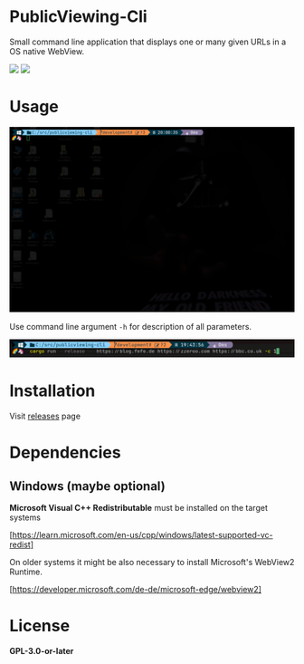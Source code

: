 # PublicViewing-Cli

Small command line application that displays one or many given URLs
in a OS native WebView.

[![](https://github.com/smuel-adm/publicviewing-cli/actions/workflows/build.yml/badge.svg)](https://github.com/smuel-adm/publicviewing-cli/actions)
[![](https://github.com/smuel-adm/publicviewing-cli/actions/workflows/release.yml/badge.svg)](https://github.com/smuel-adm/publicviewing-cli/releases)


# Usage

![](res/publicviewing-running.gif)

Use command line argument `-h` for description of all parameters.

![](res/command-line-example.png)


# Installation

Visit [releases] page

# Dependencies

## Windows (maybe optional)

**Microsoft Visual C++ Redistributable** must be installed on the target systems

[https://learn.microsoft.com/en-us/cpp/windows/latest-supported-vc-redist]

On older systems it might be also necessary to install Microsoft's WebView2 Runtime.

[https://developer.microsoft.com/de-de/microsoft-edge/webview2]


# License

**GPL-3.0-or-later**


[releases]: https://github.com/smuel-adm/publicviewing-cli/releases